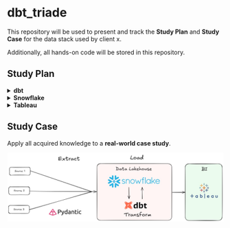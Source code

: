 # dbt_triade

This repository will be used to present and track the **Study Plan** and **Study Case** for the data stack used by client x.

Additionally, all hands-on code will be stored in this repository.

## Study Plan

<details>
<summary><strong>dbt</strong></summary>

### Goal

- Prepare for **dbt Analytics Engineering Certification,** and and deepen knowledge of dbt concepts and tools.

### Timeline

- Duration: 3 to 4 weeks
- Dedication: 10 to 12 hours per week
- Theoretical study and hands-on projects

### Study Materials

- **Book:** _Analytics Engineering With SQL And DBT_
- **Video Course:** _dbt Course_ <https://learn.getdbt.com>
- **Resources:* _dbt Labs Tests and guides_

### Study Tracking - Analytics Engineering With SQL And DBT

- [x]  <s>Chapter 1: Analytics Engineering</s> 

- [x]  <s>Chapter 2: Data Modeling for Analytics</s>

- [ ]  Chapter 3: SQL for Analytics: [Chapter 3 Notes](https://github.com/marcosboscariol/dbt_triade/blob/main/chapters/chapter3.md)

- [ ]  Chapter 4: Data Transformation with dbt

- [ ]  Chapter 5: dbt Advanced Topics

- [ ]  Chapter 6: Building an End-to-End Analytics Engineering Use Case

(link to git repo, if applicable)

</details>

<details>
<summary><strong>Snowflake</strong></summary>

Ipson Lorem

</details>

<details>

<summary><strong>Tableau</strong></summary>

Ipson Lorem

</details>

## Study Case

Apply all acquired knowledge to a **real-world case study**.

![alt text](study_case_draw.jpg)